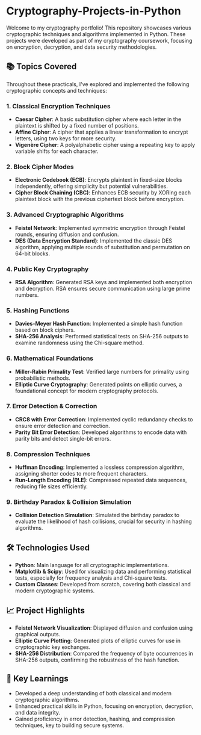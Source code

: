 # Cryptography-Projects-in-Python
Welcome to my cryptography portfolio! This repository showcases various cryptographic techniques and algorithms implemented in Python. These projects were developed as part of my cryptography coursework, focusing on encryption, decryption, and data security methodologies.

## 📚 Topics Covered

Throughout these practicals, I've explored and implemented the following cryptographic concepts and techniques:

### 1. **Classical Encryption Techniques**
   - **Caesar Cipher**: A basic substitution cipher where each letter in the plaintext is shifted by a fixed number of positions.
   - **Affine Cipher**: A cipher that applies a linear transformation to encrypt letters, using two keys for more security.
   - **Vigenère Cipher**: A polyalphabetic cipher using a repeating key to apply variable shifts for each character.

### 2. **Block Cipher Modes**
   - **Electronic Codebook (ECB)**: Encrypts plaintext in fixed-size blocks independently, offering simplicity but potential vulnerabilities.
   - **Cipher Block Chaining (CBC)**: Enhances ECB security by XORing each plaintext block with the previous ciphertext block before encryption.

### 3. **Advanced Cryptographic Algorithms**
   - **Feistel Network**: Implemented symmetric encryption through Feistel rounds, ensuring diffusion and confusion.
   - **DES (Data Encryption Standard)**: Implemented the classic DES algorithm, applying multiple rounds of substitution and permutation on 64-bit blocks.

### 4. **Public Key Cryptography**
   - **RSA Algorithm**: Generated RSA keys and implemented both encryption and decryption. RSA ensures secure communication using large prime numbers.
   
### 5. **Hashing Functions**
   - **Davies-Meyer Hash Function**: Implemented a simple hash function based on block ciphers.
   - **SHA-256 Analysis**: Performed statistical tests on SHA-256 outputs to examine randomness using the Chi-square method.

### 6. **Mathematical Foundations**
   - **Miller-Rabin Primality Test**: Verified large numbers for primality using probabilistic methods.
   - **Elliptic Curve Cryptography**: Generated points on elliptic curves, a foundational concept for modern cryptography protocols.

### 7. **Error Detection & Correction**
   - **CRC8 with Error Correction**: Implemented cyclic redundancy checks to ensure error detection and correction.
   - **Parity Bit Error Detection**: Developed algorithms to encode data with parity bits and detect single-bit errors.

### 8. **Compression Techniques**
   - **Huffman Encoding**: Implemented a lossless compression algorithm, assigning shorter codes to more frequent characters.
   - **Run-Length Encoding (RLE)**: Compressed repeated data sequences, reducing file sizes efficiently.

### 9. **Birthday Paradox & Collision Simulation**
   - **Collision Detection Simulation**: Simulated the birthday paradox to evaluate the likelihood of hash collisions, crucial for security in hashing algorithms.

## 🛠 Technologies Used

- **Python**: Main language for all cryptographic implementations.
- **Matplotlib & Scipy**: Used for visualizing data and performing statistical tests, especially for frequency analysis and Chi-square tests.
- **Custom Classes**: Developed from scratch, covering both classical and modern cryptographic systems.

## 📈 Project Highlights

- **Feistel Network Visualization**: Displayed diffusion and confusion using graphical outputs.
- **Elliptic Curve Plotting**: Generated plots of elliptic curves for use in cryptographic key exchanges.
- **SHA-256 Distribution**: Compared the frequency of byte occurrences in SHA-256 outputs, confirming the robustness of the hash function.
## 🧠 Key Learnings
- Developed a deep understanding of both classical and modern cryptographic algorithms.
- Enhanced practical skills in Python, focusing on encryption, decryption, and data integrity.
- Gained proficiency in error detection, hashing, and compression techniques, key to building secure systems.
